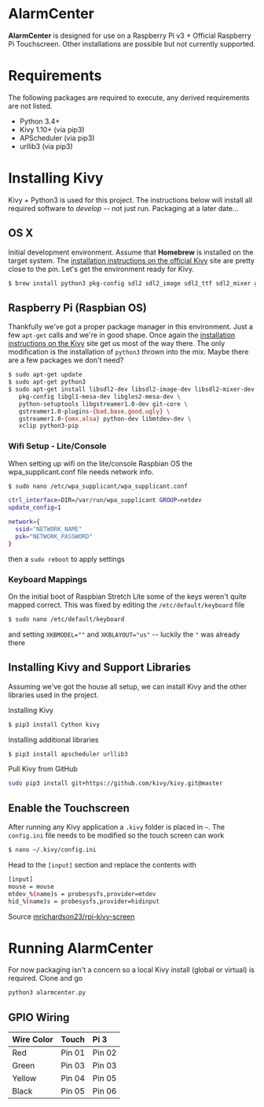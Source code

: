 # AlarmCenter
**AlarmCenter** is designed for use on a Raspberry Pi v3 + Official Raspberry Pi Touchscreen. Other installations are possible but not currently supported.

# Requirements
The following packages are required to execute, any derived requirements are not listed.
* Python 3.4+
* Kivy 1.10+ (via pip3)
* APScheduler (via pip3)
* urllib3 (via pip3)

# Installing Kivy
Kivy + Python3 is used for this project. The instructions below will install all required software to *develop* -- not just run. Packaging at a later date...

## OS X
Initial development environment. Assume that **Homebrew** is installed on the target system. The [installation instructions on the official Kivy](https://kivy.org/docs/installation/installation-osx.html) site are pretty close to the pin. Let's get the environment ready for Kivy.

```bash
$ brew install python3 pkg-config sdl2 sdl2_image sdl2_ttf sdl2_mixer gstreamer
```

## Raspberry Pi (Raspbian OS)
Thankfully we've got a proper package manager in this environment. Just a few `apt-get` calls and we're in good shape. Once again the [installation instructions on the Kivy](https://kivy.org/docs/installation/installation-rpi.html) site get us most of the way there. The only modification is the installation of `python3` thrown into the mix. Maybe there are a few packages we don't need?

```bash
$ sudo apt-get update
$ sudo apt-get python3
$ sudo apt-get install libsdl2-dev libsdl2-image-dev libsdl2-mixer-dev libsdl2-ttf-dev \
   pkg-config libgl1-mesa-dev libgles2-mesa-dev \
   python-setuptools libgstreamer1.0-dev git-core \
   gstreamer1.0-plugins-{bad,base,good,ugly} \
   gstreamer1.0-{omx,alsa} python-dev libmtdev-dev \
   xclip python3-pip
```

### Wifi Setup - Lite/Console
When setting up wifi on the lite/console Raspbian OS the wpa_supplicant.conf file needs network info.

```bash
$ sudo nano /etc/wpa_supplicant/wpa_supplicant.conf
```

```bash
ctrl_interface=DIR=/var/run/wpa_supplicant GROUP=netdev
update_config=1

network={
  ssid="NETWORK_NAME"
  psk="NETWORK_PASSWORD"
}
```

then a `sudo reboot` to apply settings

### Keyboard Mappings
On the initial boot of Raspbian Stretch Lite some of the keys weren't quite mapped correct. This was fixed by editing the `/etc/default/keyboard` file

```bash
$ sudo nano /etc/default/keyboard
```

and setting `XKBMODEL=""` and `XKBLAYOUT="us"` -- luckily the `"` was already there

## Installing Kivy and Support Libraries
Assuming we've got the house all setup, we can install Kivy and the other libraries used in the project.

Installing Kivy
```bash
$ pip3 install Cython kivy
```

Installing additional libraries
```bash
$ pip3 install apscheduler urllib3
```

Pull Kivy from GitHub
```bash
sudo pip3 install git+https://github.com/kivy/kivy.git@master
```

## Enable the Touchscreen

After running any Kivy application a `.kivy` folder is placed in `~`. The `config.ini` file needs to be modified so the touch screen can work

```bash
$ nano ~/.kivy/config.ini
```

Head to the `[input]` section and replace the contents with
```bash
[input]
mouse = mouse
mtdev_%(name)s = probesysfs,provider=mtdev
hid_%(name)s = probesysfs,provider=hidinput
```

Source [mrichardson23/rpi-kivy-screen](https://github.com/mrichardson23/rpi-kivy-screen)
# Running **AlarmCenter**
For now packaging isn't a concern so a local Kivy install (global or virtual) is required. Clone and go

```bash
python3 alarmcenter.py
```

## GPIO Wiring

| Wire Color | Touch  | Pi 3   |
| :--------- | :----- | :----- |
| Red        | Pin 01 | Pin 02 |
| Green      | Pin 03 | Pin 03 |
| Yellow		 | Pin 04 | Pin 05 |
| Black      | Pin 05 | Pin 06 |